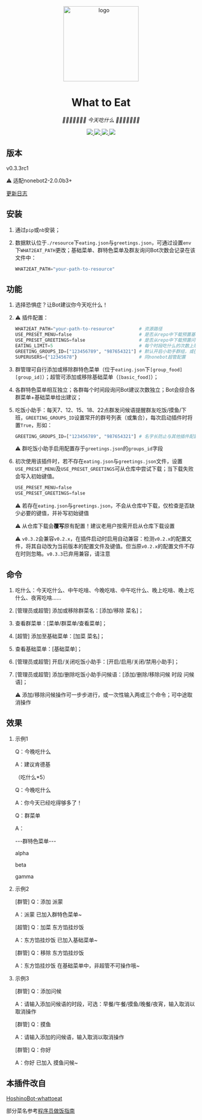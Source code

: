 <div align="center">
    <img width="200" src="starving_logo.gif" alt="logo">

# What to Eat

<!-- prettier-ignore-start -->
<!-- markdownlint-disable-next-line MD036 -->
_🍔🌮🍜🍮🍣🍻🍩 今天吃什么 🍩🍻🍣🍮🍜🌮🍔_
<!-- prettier-ignore-end -->

</div>

<p align="center">
  
  <a href="https://github.com/MinatoAquaCrews/nonebot_plugin_what2eat/blob/beta/LICENSE">
    <img src="https://img.shields.io/github/license/MinatoAquaCrews/nonebot_plugin_what2eat?color=blue">
  </a>
  
  <a href="https://github.com/nonebot/nonebot2">
    <img src="https://img.shields.io/badge/nonebot2-2.0.0b3+-green">
  </a>
  
  <a href="https://github.com/MinatoAquaCrews/nonebot_plugin_what2eat/releases/tag/v0.3.3rc1">
    <img src="https://img.shields.io/github/v/release/MinatoAquaCrews/nonebot_plugin_what2eat?color=orange">
  </a>

  <a href="https://www.codefactor.io/repository/github/MinatoAquaCrews/nonebot_plugin_what2eat">
    <img src="https://img.shields.io/codefactor/grade/github/MinatoAquaCrews/nonebot_plugin_what2eat/beta?color=red">
  </a>
  
</p>

## 版本

v0.3.3rc1

⚠ 适配nonebot2-2.0.0b3+

[更新日志](https://github.com/MinatoAquaCrews/nonebot_plugin_what2eat/releases/tag/v0.3.3rc1)

## 安装

1. 通过`pip`或`nb`安装；

2. 数据默认位于`./resource`下`eating.json`与`greetings.json`，可通过设置`env`下`WHAT2EAT_PATH`更改；基础菜单、群特色菜单及群友询问Bot次数会记录在该文件中：

    ```python
    WHAT2EAT_PATH="your-path-to-resource"
    ```

## 功能

1. 选择恐惧症？让Bot建议你今天吃什么！

2. ⚠ 插件配置：
   
    ``` python
    WHAT2EAT_PATH="your-path-to-resource"         # 资源路径
    USE_PRESET_MENU=false                         # 是否从repo中下载预置基础菜单，默认为False
    USE_PRESET_GREETINGS=false                    # 是否从repo中下载预置问候语，默认为False
    EATING_LIMIT=5                                # 每个时段吃什么的次数上限，默认5次；每日6点、11点、17点、22点自动刷新
    GREETING_GROUPS_ID=["123456789", "987654321"] # 默认开启小助手群组，或{"123456789", "987654321"}
    SUPERUSERS={"12345678"}                       # 同nonebot超管配置
    ```

3. 群管理可自行添加或移除群特色菜单（位于`eating.json`下`[group_food][group_id]`）；超管可添加或移除基础菜单（`[basic_food]`）；

4. 各群特色菜单相互独立；各群每个时间段询问Bot建议次数独立；Bot会综合各群菜单+基础菜单给出建议；

5. 吃饭小助手：每天7、12、15、18、22点群发问候语提醒群友吃饭/摸鱼/下班，`GREETING_GROUPS_ID`设置常开的群号列表（或集合），每次启动插件时将置`True`，形如：

    ```python
    GREETING_GROUPS_ID=["123456789", "987654321"] # 名字长防止与其他插件配置名相同
    ```

    ⚠ 群吃饭小助手启用配置存于`greetings.json`的`groups_id`字段

6. 初次使用该插件时，若不存在`eating.json`与`greetings.json`文件，设置`USE_PRESET_MENU`及`USE_PRESET_GREETINGS`可从仓库中尝试下载；当下载失败会写入初始键值。

    ```python
    USE_PRESET_MENU=false
    USE_PRESET_GREETINGS=false
    ```

    ⚠ 若存在`eating.json`与`greetings.json`，不会从仓库中下载，仅检查是否缺少必要的键值，并补写初始键值

    ⚠ 从仓库下载会**覆写**原有配置！建议老用户按需开启从仓库下载设置

    ⚠ `v0.3.2`会兼容`v0.2.x`，在插件启动时启用自动兼容：检测`v0.2.x`的配置文件，将其自动改为当前版本的配置文件及键值。但当原`v0.2.x`的配置文件不存在时则忽略。`v0.3.3`已弃用兼容，请注意

## 命令

1. 吃什么：今天吃什么、中午吃啥、今晚吃啥、中午吃什么、晚上吃啥、晚上吃什么、夜宵吃啥……

2. [管理员或超管] 添加或移除群菜名：[添加/移除 菜名]；

3. 查看群菜单：[菜单/群菜单/查看菜单]；

4. [超管] 添加至基础菜单：[加菜 菜名]；

5. 查看基础菜单：[基础菜单]；

6. [管理员或超管] 开启/关闭吃饭小助手：[开启/启用/关闭/禁用小助手]；

7. [管理员或超管] 添加/删除吃饭小助手问候语：[添加/删除/移除问候 时段 问候语]；

    ⚠ 添加/移除问候操作可一步步进行，或一次性输入两或三个命令；可中途取消操作

## 效果

1. 示例1

    Q：今晚吃什么

    A：建议肯德基

    （吃什么*5）

    Q：今晚吃什么

    A：你今天已经吃得够多了！

    Q：群菜单

    A：

    ---群特色菜单---

    alpha

    beta

    gamma

2. 示例2

    [群管] Q：添加 派蒙

    A：派蒙 已加入群特色菜单~

    [超管] Q：加菜 东方馅挂炒饭

    A：东方馅挂炒饭 已加入基础菜单~

    [群管] Q：移除 东方馅挂炒饭

    A：东方馅挂炒饭 在基础菜单中，非超管不可操作哦~

3. 示例3

    [群管] Q：添加问候

    A：请输入添加问候语的时段，可选：早餐/午餐/摸鱼/晚餐/夜宵，输入取消以取消操作

    [群管] Q：摸鱼

    A：请输入添加的问候语，输入取消以取消操作

    [群管] Q：你好

    A：你好 已加入 摸鱼问候~

## 本插件改自

[HoshinoBot-whattoeat](https://github.com/pcrbot/whattoeat)

部分菜名参考[程序员做饭指南](https://github.com/Anduin2017/HowToCook)